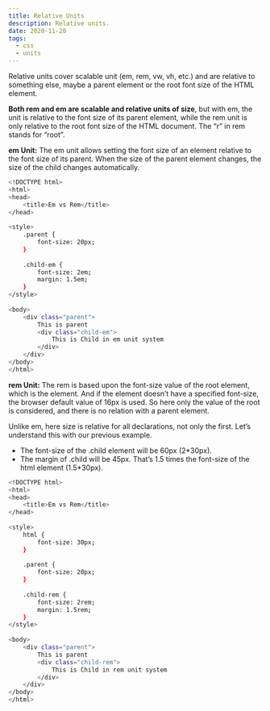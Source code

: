 ```yaml
---
title: Relative Units
description: Relative units.
date: 2020-11-20
tags:
  - css
  - units
---
```


Relative units cover scalable unit (em, rem, vw, vh, etc.) and are relative to something else, maybe a parent element or the root font size of the HTML element.

**Both rem and em are scalable and relative units of size**, but with em, the unit is relative to the font size of its parent element, while the rem unit is only relative to the root font size of the HTML document. The “r” in rem stands for “root”. 

**em Unit:** The em unit allows setting the font size of an element relative to the font size of its parent. When the size of the parent element changes, the size of the child changes automatically.

```sh
<!DOCTYPE html>
<html>
<head>
    <title>Em vs Rem</title>
</head>
 
<style>
    .parent {
        font-size: 20px;
    }
 
    .child-em {
        font-size: 2em;
        margin: 1.5em;
    }
</style>
 
<body>
    <div class="parent">
        This is parent
        <div class="child-em">
            This is Child in em unit system
        </div>
    </div>
</body>
</html>
```

**rem Unit:** The rem is based upon the font-size value of the root element, which is the <html> element. And if the <html> element doesn’t have a specified font-size, the browser default value of 16px is used. So here only the value of the root is considered, and there is no relation with a parent element.

Unlike em, here size is relative for all declarations, not only the first. Let’s understand this with our previous example.

- The font-size of the .child element will be 60px (2*30px).
- The margin of .child will be 45px. That’s 1.5 times the font-size of the html element (1.5*30px).

```sh
<!DOCTYPE html>
<html>
<head>
    <title>Em vs Rem</title>
</head>
 
<style>
    html {
        font-size: 30px;
    }
 
    .parent {
        font-size: 20px;
    }
 
    .child-rem {
        font-size: 2rem;
        margin: 1.5rem;
    }
</style>
 
<body>
    <div class="parent">
        This is parent
        <div class="child-rem">
            This is Child in rem unit system
        </div>
    </div>
</body>
</html>
```